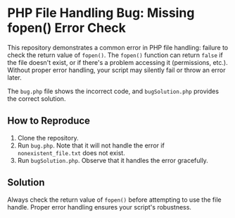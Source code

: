 # PHP File Handling Bug: Missing fopen() Error Check

This repository demonstrates a common error in PHP file handling: failure to check the return value of `fopen()`.  The `fopen()` function can return `false` if the file doesn't exist, or if there's a problem accessing it (permissions, etc.).  Without proper error handling, your script may silently fail or throw an error later.

The `bug.php` file shows the incorrect code, and `bugSolution.php` provides the correct solution.

## How to Reproduce
1. Clone the repository.
2. Run `bug.php`. Note that it will not handle the error if `nonexistent_file.txt` does not exist.
3. Run `bugSolution.php`. Observe that it handles the error gracefully.

## Solution
Always check the return value of `fopen()` before attempting to use the file handle.  Proper error handling ensures your script's robustness.
